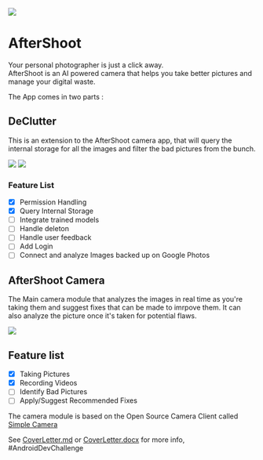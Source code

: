 ![](https://i.imgur.com/FGF9b1J.jpg)

# AfterShoot
Your personal photographer is just a click away.  
AfterShoot is an AI powered camera that helps you take better pictures and manage your digital waste.  

The App comes in two parts : 

## DeClutter
This is an extension to the AfterShoot camera app, that will query the internal storage for all the images and filter the bad pictures from the bunch.

![](https://i.imgur.com/DYNJ1WE.png)
![](https://i.imgur.com/KokdGiC.png)

### Feature List
- [x] Permission Handling
- [x] Query Internal Storage
- [ ] Integrate trained models
- [ ] Handle deleton
- [ ] Handle user feedback
- [ ] Add Login
- [ ] Connect and analyze Images backed up on Google Photos

## AfterShoot Camera
The Main camera module that analyzes the images in real time as you're taking them and suggest fixes that can be made to imrpove them.
It can also analyze the picture once it's taken for potential flaws.

![](https://i.imgur.com/Ll5gA1F.png)

## Feature list  
- [x] Taking Pictures  
- [x] Recording Videos  
- [ ] Identify Bad Pictures  
- [ ] Apply/Suggest Recommended Fixes  

The camera module is based on the Open Source Camera Client called [Simple Camera](https://github.com/SimpleMobileTools/Simple-Camera)

See [CoverLetter.md](CoverLetter.md) or [CoverLetter.docx](CoverLetter.docx) for more info, #AndroidDevChallenge
